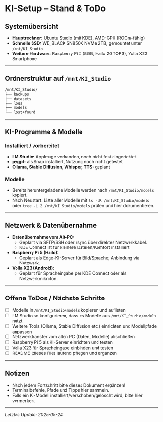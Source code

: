 # KI-Setup – Stand & ToDo

## Systemübersicht

- **Hauptrechner:** Ubuntu Studio (mit KDE), AMD-GPU (ROCm-fähig)
- **Schnelle SSD:** WD_BLACK SN850X NVMe 2TB, gemountet unter `/mnt/KI_Studio`
- **Weitere Hardware:** Raspberry Pi 5 (8GB, Hailo 26 TOPS), Volla X23 Smartphone

---

## Ordnerstruktur auf `/mnt/KI_Studio`

```bash
/mnt/KI_Studio/
├── backups
├── datasets
├── logs
├── models
└── lost+found
```

---

## KI-Programme & Modelle

### Installiert / vorbereitet

- **LM Studio:** AppImage vorhanden, noch nicht fest eingerichtet
- **pygpt:** als Snap installiert, Nutzung noch nicht getestet
- **Ollama, Stable Diffusion, Whisper, TTS:** geplant

### Modelle

- Bereits heruntergeladene Modelle werden nach `/mnt/KI_Studio/models` kopiert.
- Nach Neustart: Liste aller Modelle mit `ls -lR /mnt/KI_Studio/models` oder `tree -L 2 /mnt/KI_Studio/models` prüfen und hier dokumentieren.

---

## Netzwerk & Datenübernahme

- **Datenübernahme vom Alt-PC:**  
  - Geplant via SFTP/SSH oder rsync über direktes Netzwerkkabel.
  - KDE Connect ist für kleinere Dateien/Komfort installiert.
- **Raspberry Pi 5 (Hailo):**  
  - Geplant als Edge-KI-Server für Bild/Sprache; Anbindung via Netzwerk.
- **Volla X23 (Android):**  
  - Geplant für Spracheingabe per KDE Connect oder als Netzwerkmikrofon.

---

## Offene ToDos / Nächste Schritte

- [ ] Modelle in `/mnt/KI_Studio/models` kopieren und auflisten
- [ ] LM Studio so konfigurieren, dass es Modelle aus `/mnt/KI_Studio/models` nutzt
- [ ] Weitere Tools (Ollama, Stable Diffusion etc.) einrichten und Modellpfade anpassen
- [ ] Netzwerktransfer vom alten PC (Daten, Modelle) abschließen
- [ ] Raspberry Pi 5 als KI-Server einrichten und testen
- [ ] Volla X23 für Spracheingabe einbinden und testen
- [ ] README (dieses File) laufend pflegen und ergänzen

---

## Notizen

- Nach jedem Fortschritt bitte dieses Dokument ergänzen!
- Terminalbefehle, Pfade und Tipps hier sammeln.
- Falls ein KI-Modell installiert/verschoben/gelöscht wird, bitte hier vermerken.

---

*Letztes Update: 2025-05-24*